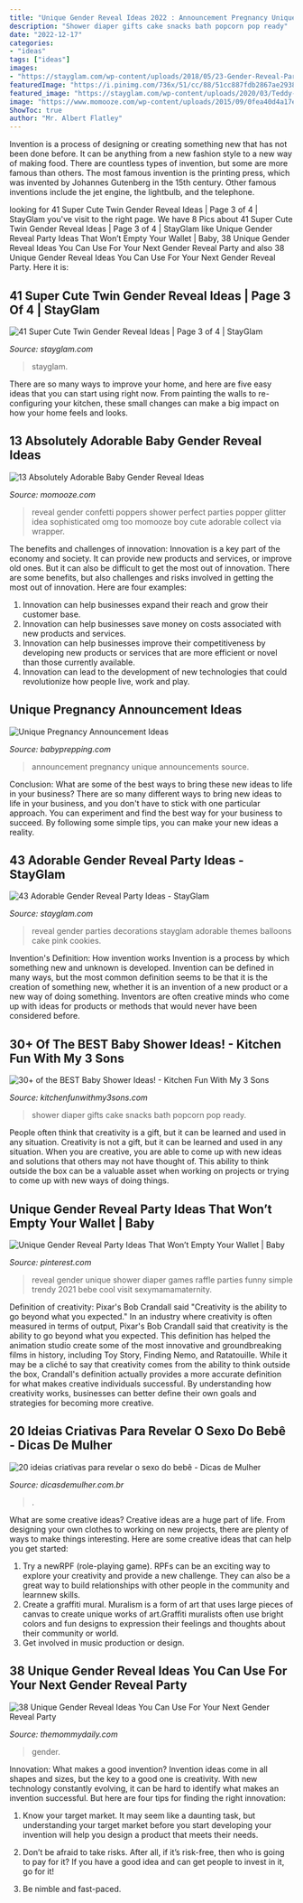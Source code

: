 ```yaml
---
title: "Unique Gender Reveal Ideas 2022 : Announcement Pregnancy Unique Announcements Source"
description: "Shower diaper gifts cake snacks bath popcorn pop ready"
date: "2022-12-17"
categories:
- "ideas"
tags: ["ideas"]
images:
- "https://stayglam.com/wp-content/uploads/2018/05/23-Gender-Reveal-Party-Ideas.jpg"
featuredImage: "https://i.pinimg.com/736x/51/cc/88/51cc887fdb2867ae29386695188f4c47.jpg"
featured_image: "https://stayglam.com/wp-content/uploads/2020/03/Teddy-Bear-Reveal.jpg"
image: "https://www.momooze.com/wp-content/uploads/2015/09/0fea40d4a17e1e474625450b2e4669b6.jpg"
ShowToc: true
author: "Mr. Albert Flatley"
---
```



Invention is a process of designing or creating something new that has not been done before. It can be anything from a new fashion style to a new way of making food. There are countless types of invention, but some are more famous than others. The most famous invention is the printing press, which was invented by Johannes Gutenberg in the 15th century. Other famous inventions include the jet engine, the lightbulb, and the telephone.

	

		
looking for 41 Super Cute Twin Gender Reveal Ideas | Page 3 of 4 | StayGlam you've visit to the right page. We have 8 Pics about 41 Super Cute Twin Gender Reveal Ideas | Page 3 of 4 | StayGlam like Unique Gender Reveal Party Ideas That Won’t Empty Your Wallet | Baby, 38 Unique Gender Reveal Ideas You Can Use For Your Next Gender Reveal Party and also 38 Unique Gender Reveal Ideas You Can Use For Your Next Gender Reveal Party. Here it is:
		
    
## 41 Super Cute Twin Gender Reveal Ideas | Page 3 Of 4 | StayGlam

<img loading=lazy src="https://stayglam.com/wp-content/uploads/2020/03/Teddy-Bear-Reveal.jpg" onerror="this.onerror=null;this.src='https://tse3.mm.bing.net/th?id=OIP.P6-snQDzhBVhJnWpihI9nQHaHX&amp;pid=15.1';" alt="41 Super Cute Twin Gender Reveal Ideas | Page 3 of 4 | StayGlam">

_Source: stayglam.com_

>stayglam. 

	

There are so many ways to improve your home, and here are five easy ideas that you can start using right now. From painting the walls to re-configuring your kitchen, these small changes can make a big impact on how your home feels and looks.

    
## 13 Absolutely Adorable Baby Gender Reveal Ideas

<img loading=lazy src="https://www.momooze.com/wp-content/uploads/2015/09/0fea40d4a17e1e474625450b2e4669b6.jpg" onerror="this.onerror=null;this.src='https://tse2.mm.bing.net/th?id=OIP.BLeK6BChPqhqWSmWOpE6TQAAAA&amp;pid=15.1';" alt="13 Absolutely Adorable Baby Gender Reveal Ideas">

_Source: momooze.com_

>reveal gender confetti poppers shower perfect parties popper glitter idea sophisticated omg too momooze boy cute adorable collect via wrapper. 

	

The benefits and challenges of innovation:
Innovation is a key part of the economy and society. It can provide new products and services, or improve old ones. But it can also be difficult to get the most out of innovation. There are some benefits, but also challenges and risks involved in getting the most out of innovation. Here are four examples:
1. Innovation can help businesses expand their reach and grow their customer base.
2. Innovation can help businesses save money on costs associated with new products and services.
3. Innovation can help businesses improve their competitiveness by developing new products or services that are more efficient or novel than those currently available.
4. Innovation can lead to the development of new technologies that could revolutionize how people live, work and play.

    
## Unique Pregnancy Announcement Ideas

<img loading=lazy src="http://www.babyprepping.com/wp-content/uploads/2018/01/6ef39b357e1aab04e283ccd310b38590.jpg" onerror="this.onerror=null;this.src='https://tse4.mm.bing.net/th?id=OIP.BWBJCy7P6zwNl0Eg4BPw3AHaJM&amp;pid=15.1';" alt="Unique Pregnancy Announcement Ideas">

_Source: babyprepping.com_

>announcement pregnancy unique announcements source. 

	

Conclusion: What are some of the best ways to bring these new ideas to life in your business?
There are so many different ways to bring new ideas to life in your business, and you don't have to stick with one particular approach. You can experiment and find the best way for your business to succeed. By following some simple tips, you can make your new ideas a reality.

    
## 43 Adorable Gender Reveal Party Ideas - StayGlam

<img loading=lazy src="https://stayglam.com/wp-content/uploads/2018/05/23-Gender-Reveal-Party-Ideas.jpg" onerror="this.onerror=null;this.src='https://tse4.mm.bing.net/th?id=OIP.qpKDS8huEtBXm0skelnBCQHaEf&amp;pid=15.1';" alt="43 Adorable Gender Reveal Party Ideas - StayGlam">

_Source: stayglam.com_

>reveal gender parties decorations stayglam adorable themes balloons cake pink cookies. 

	

Invention's Definition: How invention works
Invention is a process by which something new and unknown is developed. Invention can be defined in many ways, but the most common definition seems to be that it is the creation of something new, whether it is an invention of a new product or a new way of doing something. Inventors are often creative minds who come up with ideas for products or methods that would never have been considered before.

    
## 30+ Of The BEST Baby Shower Ideas! - Kitchen Fun With My 3 Sons

<img loading=lazy src="https://kitchenfunwithmy3sons.com/wp-content/uploads/2016/06/the-best-baby-shower-ideas-diaper-cakes-food-gifts-24.jpg" onerror="this.onerror=null;this.src='https://tse2.mm.bing.net/th?id=OIP.76nXZZH6Oq3mx4P_Zs1PowHaLH&amp;pid=15.1';" alt="30+ of the BEST Baby Shower Ideas! - Kitchen Fun With My 3 Sons">

_Source: kitchenfunwithmy3sons.com_

>shower diaper gifts cake snacks bath popcorn pop ready. 

	

People often think that creativity is a gift, but it can be learned and used in any situation.
Creativity is not a gift, but it can be learned and used in any situation. When you are creative, you are able to come up with new ideas and solutions that others may not have thought of. This ability to think outside the box can be a valuable asset when working on projects or trying to come up with new ways of doing things.

    
## Unique Gender Reveal Party Ideas That Won’t Empty Your Wallet | Baby

<img loading=lazy src="https://i.pinimg.com/736x/51/cc/88/51cc887fdb2867ae29386695188f4c47.jpg" onerror="this.onerror=null;this.src='https://tse3.mm.bing.net/th?id=OIP.XcAwQOxOvzKWotkI8A41dAHaNK&amp;pid=15.1';" alt="Unique Gender Reveal Party Ideas That Won’t Empty Your Wallet | Baby">

_Source: pinterest.com_

>reveal gender unique shower diaper games raffle parties funny simple trendy 2021 bebe cool visit sexymamamaternity. 

	

Definition of creativity: Pixar's Bob Crandall said "Creativity is the ability to go beyond what you expected."
In an industry where creativity is often measured in terms of output, Pixar's Bob Crandall said that creativity is the ability to go beyond what you expected. This definition has helped the animation studio create some of the most innovative and groundbreaking films in history, including Toy Story, Finding Nemo, and Ratatouille.
While it may be a cliché to say that creativity comes from the ability to think outside the box, Crandall's definition actually provides a more accurate definition for what makes creative individuals successful. By understanding how creativity works, businesses can better define their own goals and strategies for becoming more creative.

    
## 20 Ideias Criativas Para Revelar O Sexo Do Bebê - Dicas De Mulher

<img loading=lazy src="http://www.dicasdemulher.com.br/wp-content/uploads/2015/10/revelar-sexo-do-bebe-15.jpg" onerror="this.onerror=null;this.src='https://tse3.mm.bing.net/th?id=OIP.hdW2z_hZBkF7_rvqI9O4mAHaE7&amp;pid=15.1';" alt="20 ideias criativas para revelar o sexo do bebê - Dicas de Mulher">

_Source: dicasdemulher.com.br_

>. 

	

What are some creative ideas?
Creative ideas are a huge part of life. From designing your own clothes to working on new projects, there are plenty of ways to make things interesting. Here are some creative ideas that can help you get started: 
1. Try a newRPF (role-playing game). RPFs can be an exciting way to explore your creativity and provide a new challenge. They can also be a great way to build relationships with other people in the community and learnnew skills. 
2. Create a graffiti mural. Muralism is a form of art that uses large pieces of canvas to create unique works of art.Graffiti muralists often use bright colors and fun designs to expression their feelings and thoughts about their community or world. 
3. Get involved in music production or design.

    
## 38 Unique Gender Reveal Ideas You Can Use For Your Next Gender Reveal Party

<img loading=lazy src="https://themommydaily.com/wp-content/uploads/2017/03/unique-gender-reveal-ideas-32-1.jpg" onerror="this.onerror=null;this.src='https://tse3.mm.bing.net/th?id=OIP.7rDrbTBc0IxQIOta0cpmaAHaEm&amp;pid=15.1';" alt="38 Unique Gender Reveal Ideas You Can Use For Your Next Gender Reveal Party">

_Source: themommydaily.com_

>gender. 

	

Innovation: What makes a good invention?
Invention ideas come in all shapes and sizes, but the key to a good one is creativity. With new technology constantly evolving, it can be hard to identify what makes an invention successful. But here are four tips for finding the right innovation:
1. Know your target market. It may seem like a daunting task, but understanding your target market before you start developing your invention will help you design a product that meets their needs.

2. Don’t be afraid to take risks. After all, if it’s risk-free, then who is going to pay for it? If you have a good idea and can get people to invest in it, go for it!
3. Be nimble and fast-paced.

